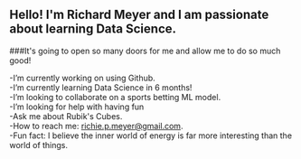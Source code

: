 ## Hello! I'm Richard Meyer and I am passionate about learning Data Science. 
###It's going to open so many doors for me and allow me to do so much good!

-I’m currently working on using Github.    
-I’m currently learning Data Science in 6 months!    
-I’m looking to collaborate on a sports betting ML model.     
-I’m looking for help with having fun    
-Ask me about Rubik's Cubes.    
-How to reach me: richie.p.meyer@gmail.com.    
-Fun fact: I believe the inner world of energy is far more interesting than the world of things.    

